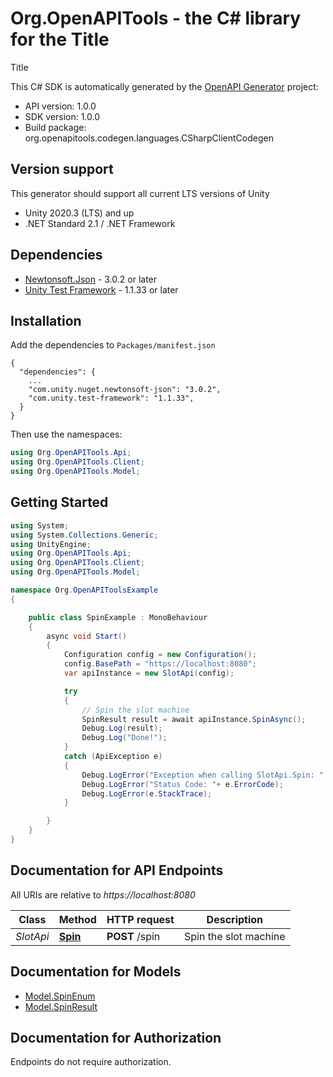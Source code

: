 # Org.OpenAPITools - the C# library for the Title

Title

This C# SDK is automatically generated by the [OpenAPI Generator](https://openapi-generator.tech) project:

- API version: 1.0.0
- SDK version: 1.0.0
- Build package: org.openapitools.codegen.languages.CSharpClientCodegen

<a id="version-support"></a>
## Version support
This generator should support all current LTS versions of Unity
- Unity 2020.3 (LTS) and up
- .NET Standard 2.1 / .NET Framework

<a id="dependencies"></a>
## Dependencies

- [Newtonsoft.Json](https://docs.unity3d.com/Packages/com.unity.nuget.newtonsoft-json@3.0/manual/index.html) - 3.0.2 or later
- [Unity Test Framework](https://docs.unity3d.com/Packages/com.unity.test-framework@1.1/manual/index.html) - 1.1.33 or later

<a id="installation"></a>
## Installation
Add the dependencies to `Packages/manifest.json`
```
{
  "dependencies": {
    ...
    "com.unity.nuget.newtonsoft-json": "3.0.2",
    "com.unity.test-framework": "1.1.33",
  }
}
```

Then use the namespaces:
```csharp
using Org.OpenAPITools.Api;
using Org.OpenAPITools.Client;
using Org.OpenAPITools.Model;
```

<a id="getting-started"></a>
## Getting Started

```csharp
using System;
using System.Collections.Generic;
using UnityEngine;
using Org.OpenAPITools.Api;
using Org.OpenAPITools.Client;
using Org.OpenAPITools.Model;

namespace Org.OpenAPIToolsExample
{

    public class SpinExample : MonoBehaviour
    {
        async void Start()
        {
            Configuration config = new Configuration();
            config.BasePath = "https://localhost:8080";
            var apiInstance = new SlotApi(config);

            try
            {
                // Spin the slot machine
                SpinResult result = await apiInstance.SpinAsync();
                Debug.Log(result);
                Debug.Log("Done!");
            }
            catch (ApiException e)
            {
                Debug.LogError("Exception when calling SlotApi.Spin: " + e.Message );
                Debug.LogError("Status Code: "+ e.ErrorCode);
                Debug.LogError(e.StackTrace);
            }

        }
    }
}
```

<a id="documentation-for-api-endpoints"></a>
## Documentation for API Endpoints

All URIs are relative to *https://localhost:8080*

Class | Method | HTTP request | Description
------------ | ------------- | ------------- | -------------
*SlotApi* | [**Spin**](SlotApi.md#spin) | **POST** /spin | Spin the slot machine


<a id="documentation-for-models"></a>
## Documentation for Models

 - [Model.SpinEnum](SpinEnum.md)
 - [Model.SpinResult](SpinResult.md)


<a id="documentation-for-authorization"></a>
## Documentation for Authorization

Endpoints do not require authorization.

